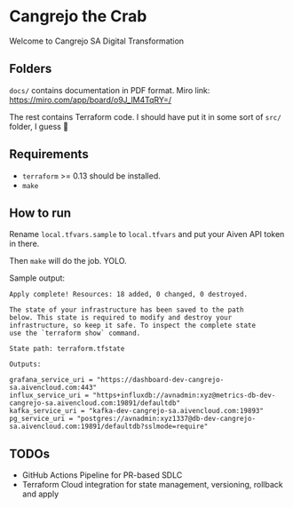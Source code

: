 # Cangrejo the Crab

Welcome to Cangrejo SA Digital Transformation

## Folders

`docs/` contains documentation in PDF format.
Miro link: https://miro.com/app/board/o9J_lM4TqRY=/

The rest contains Terraform code. I should have put it in some sort of `src/` folder, I guess 🤔

## Requirements

* `terraform` >= 0.13 should be installed.
* `make`

## How to run

Rename `local.tfvars.sample` to `local.tfvars` and put your Aiven API token in there.

Then `make` will do the job. YOLO.

Sample output:

```shell
Apply complete! Resources: 18 added, 0 changed, 0 destroyed.

The state of your infrastructure has been saved to the path
below. This state is required to modify and destroy your
infrastructure, so keep it safe. To inspect the complete state
use the `terraform show` command.

State path: terraform.tfstate

Outputs:

grafana_service_uri = "https://dashboard-dev-cangrejo-sa.aivencloud.com:443"
influx_service_uri = "https+influxdb://avnadmin:xyz@metrics-db-dev-cangrejo-sa.aivencloud.com:19891/defaultdb"
kafka_service_uri = "kafka-dev-cangrejo-sa.aivencloud.com:19893"
pg_service_uri = "postgres://avnadmin:xyz1337@db-dev-cangrejo-sa.aivencloud.com:19891/defaultdb?sslmode=require"
```

## TODOs

* GitHub Actions Pipeline for PR-based SDLC
* Terraform Cloud integration for state management, versioning, rollback and apply
